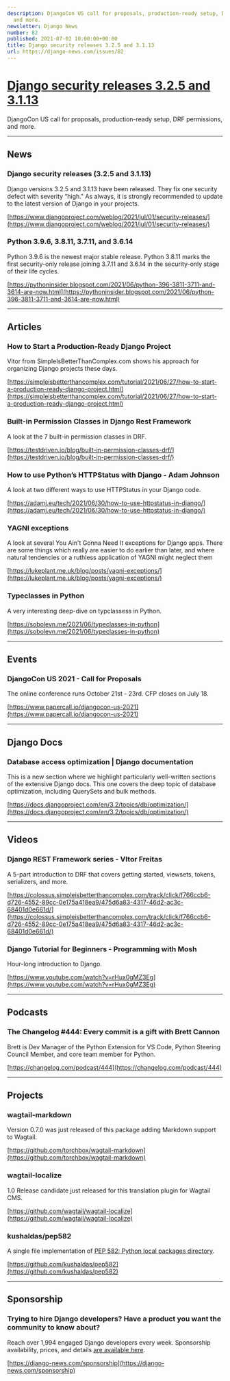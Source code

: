 ```yaml
---
description: DjangoCon US call for proposals, production-ready setup, DRF permissions,
  and more.
newsletter: Django News
number: 82
published: 2021-07-02 10:00:00+00:00
title: Django security releases 3.2.5 and 3.1.13
url: https://django-news.com/issues/82
---
```


# [Django security releases 3.2.5 and 3.1.13](https://django-news.com/issues/82)

DjangoCon US call for proposals, production-ready setup, DRF permissions, and more.

----

## News

### Django security releases (3.2.5 and 3.1.13)

<p>Django versions 3.2.5 and 3.1.13 have been released. They fix one security defect with severity “high." As always, it is strongly recommended to update to the latest version of Django in your projects.</p>

[https://www.djangoproject.com/weblog/2021/jul/01/security-releases/](https://www.djangoproject.com/weblog/2021/jul/01/security-releases/)

### Python 3.9.6, 3.8.11, 3.7.11, and 3.6.14

<p>Python 3.9.6 is the newest major stable release. Python 3.8.11 marks the first security-only release joining 3.7.11 and 3.6.14 in the security-only stage of their life cycles.</p>

[https://pythoninsider.blogspot.com/2021/06/python-396-3811-3711-and-3614-are-now.html](https://pythoninsider.blogspot.com/2021/06/python-396-3811-3711-and-3614-are-now.html)

----

## Articles

### How to Start a Production-Ready Django Project

<p>Vitor from SimpleIsBetterThanComplex.com shows his approach for organizing Django projects these days.</p>

[https://simpleisbetterthancomplex.com/tutorial/2021/06/27/how-to-start-a-production-ready-django-project.html](https://simpleisbetterthancomplex.com/tutorial/2021/06/27/how-to-start-a-production-ready-django-project.html)

### Built-in Permission Classes in Django Rest Framework

<p>A look at the 7 built-in permission classes in DRF.</p>

[https://testdriven.io/blog/built-in-permission-classes-drf/](https://testdriven.io/blog/built-in-permission-classes-drf/)

### How to use Python’s HTTPStatus with Django - Adam Johnson

<p>A look at two different ways to use HTTPStatus in your Django code.</p>

[https://adamj.eu/tech/2021/06/30/how-to-use-httpstatus-in-django/](https://adamj.eu/tech/2021/06/30/how-to-use-httpstatus-in-django/)

### YAGNI exceptions

<p>A look at several You Ain't Gonna Need It exceptions for Django apps. There are some things which really are easier to do earlier than later, and where natural tendencies or a ruthless application of YAGNI might neglect them</p>

[https://lukeplant.me.uk/blog/posts/yagni-exceptions/](https://lukeplant.me.uk/blog/posts/yagni-exceptions/)

### Typeclasses in Python

<p>A very interesting deep-dive on typclassess in Python.</p>

[https://sobolevn.me/2021/06/typeclasses-in-python](https://sobolevn.me/2021/06/typeclasses-in-python)

----

## Events

### DjangoCon US 2021 - Call for Proposals

<p>The online conference runs October 21st - 23rd. CFP closes on July 18.</p>

[https://www.papercall.io/djangocon-us-2021](https://www.papercall.io/djangocon-us-2021)

----

## Django Docs

### Database access optimization | Django documentation

<p>This is a new section where we highlight particularly well-written sections of the extensive Django docs. This one covers the deep topic of database optimization, including QuerySets and bulk methods.</p>

[https://docs.djangoproject.com/en/3.2/topics/db/optimization/](https://docs.djangoproject.com/en/3.2/topics/db/optimization/)

----

## Videos

### Django REST Framework series - VItor Freitas

<p>A 5-part introduction to DRF that covers getting started, viewsets, tokens, serializers, and more.</p>

[https://colossus.simpleisbetterthancomplex.com/track/click/f766ccb6-d726-4552-89cc-0e175a418ea9/475d6a83-4317-46d2-ac3c-68401d0e661d/](https://colossus.simpleisbetterthancomplex.com/track/click/f766ccb6-d726-4552-89cc-0e175a418ea9/475d6a83-4317-46d2-ac3c-68401d0e661d/)

### Django Tutorial for Beginners - Programming with Mosh

<p>Hour-long introduction to Django.</p>

[https://www.youtube.com/watch?v=rHux0gMZ3Eg](https://www.youtube.com/watch?v=rHux0gMZ3Eg)

----

## Podcasts

### The Changelog #444: Every commit is a gift with Brett Cannon

<p>Brett is Dev Manager of the Python Extension for VS Code, Python Steering Council Member, and core team member for Python.</p>

[https://changelog.com/podcast/444](https://changelog.com/podcast/444)

----

## Projects

### wagtail-markdown

<p>Version 0.7.0 was just released of this package adding Markdown support to Wagtail.</p>

[https://github.com/torchbox/wagtail-markdown](https://github.com/torchbox/wagtail-markdown)

### wagtail-localize

<p>1.0 Release candidate just released for this translation plugin for Wagtail CMS.</p>

[https://github.com/wagtail/wagtail-localize](https://github.com/wagtail/wagtail-localize)

### kushaldas/pep582

<p>A single file implementation of <a href="https://cur.at/h2N5A3C">PEP 582: Python local packages directory</a>.</p>

[https://github.com/kushaldas/pep582](https://github.com/kushaldas/pep582)

----

## Sponsorship

### Trying to hire Django developers? Have a product you want the community to know about?

<p>Reach over 1,994 engaged Django developers every week. Sponsorship availability, prices, and details <a href="https://cur.at/CcwLdx1">are available here</a>.</p>

[https://django-news.com/sponsorship](https://django-news.com/sponsorship)